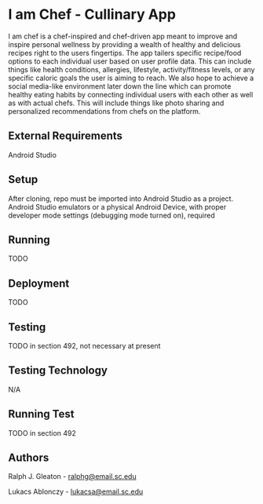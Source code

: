 # I am Chef - Cullinary App

I am chef is a  chef-inspired and chef-driven app meant to improve and inspire personal wellness by providing a wealth of healthy and delicious recipes right to the users fingertips. The app tailers specific recipe/food options to each individual user based on user profile data. This can include things like health conditions, allergies, lifestyle, activity/fitness levels, or any specific caloric goals the user is aiming to reach. We also hope to achieve a social media-like environment later down the line which can promote healthy eating habits by connecting individual users with each other as well as with actual chefs. This will include things like photo sharing and personalized recommendations from chefs on the platform.

## External Requirements
Android Studio

## Setup
After cloning, repo must be imported into Android Studio as a project. Android Studio emulators or a physical Android Device, with proper developer mode settings (debugging mode turned on), required

## Running
TODO

## Deployment
TODO

## Testing
TODO in section 492, not necessary at present

## Testing Technology
N/A

## Running Test
TODO in section 492

## Authors
Ralph J. Gleaton - ralphg@email.sc.edu

Lukacs Ablonczy - lukacsa@email.sc.edu

